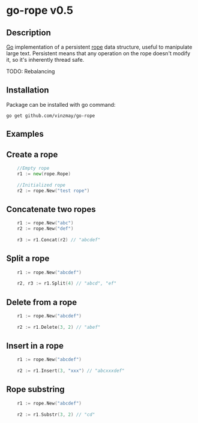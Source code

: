 go-rope v0.5
============

Description
-----------

[Go](http://www.golang.org) implementation of a persistent [rope](http://en.wikipedia.org/wiki/Rope_%28data_structure%29) data structure, useful to manipulate large text. Persistent means that any operation on the rope doesn't modify it, so it's inherently thread safe.

TODO: Rebalancing

Installation
------------

Package can be installed with go command:

	go get github.com/vinzmay/go-rope
	

Examples
--------

## Create a rope

```go
	//Empty rope
	r1 := new(rope.Rope)
	
	//Initialized rope
	r2 := rope.New("test rope")
```

## Concatenate two ropes

```go
	r1 := rope.New("abc")
	r2 := rope.New("def")
	
	r3 := r1.Concat(r2) // "abcdef"
```

## Split a rope

```go
	r1 := rope.New("abcdef")
	
	r2, r3 := r1.Split(4) // "abcd", "ef"
```

## Delete from a rope

```go
	r1 := rope.New("abcdef")
	
	r2 := r1.Delete(3, 2) // "abef"
```

## Insert in a rope

```go
	r1 := rope.New("abcdef")
	
	r2 := r1.Insert(3, "xxx") // "abcxxxdef"
```

## Rope substring

```go
	r1 := rope.New("abcdef")
	
	r2 := r1.Substr(3, 2) // "cd"
```
